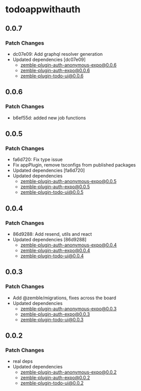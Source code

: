 # todoappwithauth

## 0.0.7

### Patch Changes

- dc07e09: Add graphql resolver generation
- Updated dependencies [dc07e09]
  - zemble-plugin-auth-anonymous-expo@0.0.6
  - zemble-plugin-auth-expo@0.0.6
  - zemble-plugin-todo-ui@0.0.6

## 0.0.6

### Patch Changes

- b6ef55d: added new job functions

## 0.0.5

### Patch Changes

- fa6d720: Fix type issue
- Fix appPlugin, remove tsconfigs from published packages
- Updated dependencies [fa6d720]
- Updated dependencies
  - zemble-plugin-auth-anonymous-expo@0.0.5
  - zemble-plugin-auth-expo@0.0.5
  - zemble-plugin-todo-ui@0.0.5

## 0.0.4

### Patch Changes

- 86d9288: Add resend, utils and react
- Updated dependencies [86d9288]
  - zemble-plugin-auth-anonymous-expo@0.0.4
  - zemble-plugin-auth-expo@0.0.4
  - zemble-plugin-todo-ui@0.0.4

## 0.0.3

### Patch Changes

- Add @zemble/migrations, fixes across the board
- Updated dependencies
  - zemble-plugin-auth-anonymous-expo@0.0.3
  - zemble-plugin-auth-expo@0.0.3
  - zemble-plugin-todo-ui@0.0.3

## 0.0.2

### Patch Changes

- real deps
- Updated dependencies
  - zemble-plugin-auth-anonymous-expo@0.0.2
  - zemble-plugin-auth-expo@0.0.2
  - zemble-plugin-todo-ui@0.0.2
